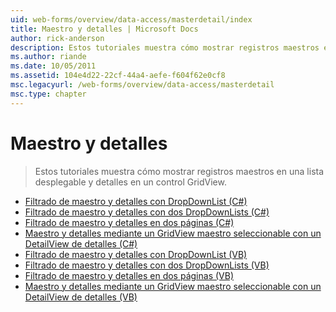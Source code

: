 ```yaml
---
uid: web-forms/overview/data-access/masterdetail/index
title: Maestro y detalles | Microsoft Docs
author: rick-anderson
description: Estos tutoriales muestra cómo mostrar registros maestros en una lista desplegable y detalles en un control GridView.
ms.author: riande
ms.date: 10/05/2011
ms.assetid: 104e4d22-22cf-44a4-aefe-f604f62e0cf8
msc.legacyurl: /web-forms/overview/data-access/masterdetail
msc.type: chapter
---
```

<a name="masterdetail"></a>Maestro y detalles
====================
> Estos tutoriales muestra cómo mostrar registros maestros en una lista desplegable y detalles en un control GridView.


- [Filtrado de maestro y detalles con DropDownList (C#)](master-detail-filtering-with-a-dropdownlist-cs.md)
- [Filtrado de maestro y detalles con dos DropDownLists (C#)](master-detail-filtering-with-two-dropdownlists-cs.md)
- [Filtrado de maestro y detalles en dos páginas (C#)](master-detail-filtering-across-two-pages-cs.md)
- [Maestro y detalles mediante un GridView maestro seleccionable con un DetailView de detalles (C#)](master-detail-using-a-selectable-master-gridview-with-a-details-detailview-cs.md)
- [Filtrado de maestro y detalles con DropDownList (VB)](master-detail-filtering-with-a-dropdownlist-vb.md)
- [Filtrado de maestro y detalles con dos DropDownLists (VB)](master-detail-filtering-with-two-dropdownlists-vb.md)
- [Filtrado de maestro y detalles en dos páginas (VB)](master-detail-filtering-across-two-pages-vb.md)
- [Maestro y detalles mediante un GridView maestro seleccionable con un DetailView de detalles (VB)](master-detail-using-a-selectable-master-gridview-with-a-details-detailview-vb.md)
